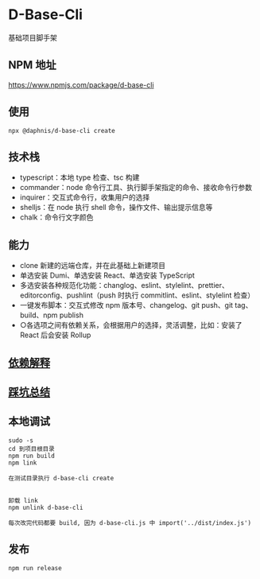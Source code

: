 # D-Base-Cli
基础项目脚手架

## NPM 地址
https://www.npmjs.com/package/d-base-cli

## 使用
```
npx @daphnis/d-base-cli create
```

## 技术栈
- typescript：本地 type 检查、tsc 构建
- commander：node 命令行工具、执行脚手架指定的命令、接收命令行参数
- inquirer：交互式命令行，收集用户的选择
- shelljs：在 node 执行 shell 命令，操作文件、输出提示信息等
- chalk：命令行文字颜色

## 能力

- clone 新建的远端仓库，并在此基础上新建项目
- 单选安装 Dumi、单选安装 React、单选安装 TypeScript
- 多选安装各种规范化功能：changlog、eslint、stylelint、prettier、editorconfig、pushlint（push 时执行 commitlint、eslint、stylelint 检查）
- 一键发布脚本：交互式修改 npm 版本号、changelog、git push、git tag、build、npm publish
- ○各选项之间有依赖关系，会根据用户的选择，灵活调整，比如：安装了 React 后会安装 Rollup

## [依赖解释](./Docs/DEPENDENCIES.md)

## [踩坑总结](./Docs/ERRORSUMMARY.md)

## 本地调试
```
sudo -s
cd 到项目根目录
npm run build
npm link

在测试目录执行 d-base-cli create


卸载 link
npm unlink d-base-cli

每次改完代码都要 build, 因为 d-base-cli.js 中 import('../dist/index.js')
```

## 发布
```
npm run release
```
